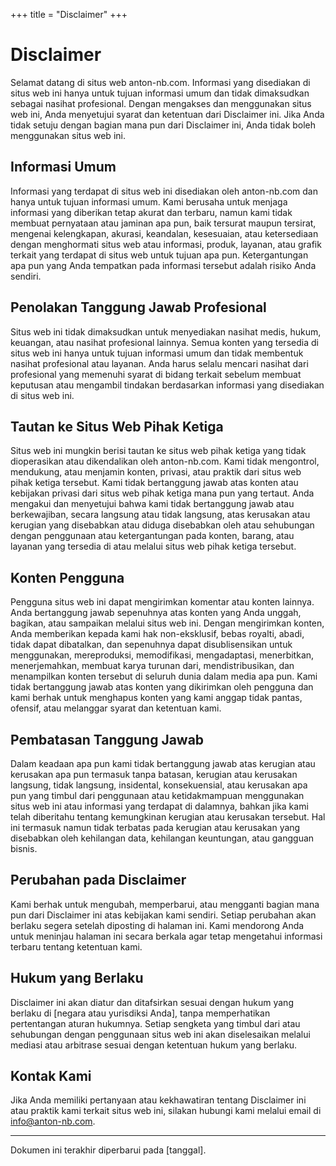 +++
title = "Disclaimer"
+++

# Disclaimer

Selamat datang di situs web anton-nb.com. Informasi yang disediakan di situs web ini hanya untuk tujuan informasi umum dan tidak dimaksudkan sebagai nasihat profesional. Dengan mengakses dan menggunakan situs web ini, Anda menyetujui syarat dan ketentuan dari Disclaimer ini. Jika Anda tidak setuju dengan bagian mana pun dari Disclaimer ini, Anda tidak boleh menggunakan situs web ini.

## Informasi Umum

Informasi yang terdapat di situs web ini disediakan oleh anton-nb.com dan hanya untuk tujuan informasi umum. Kami berusaha untuk menjaga informasi yang diberikan tetap akurat dan terbaru, namun kami tidak membuat pernyataan atau jaminan apa pun, baik tersurat maupun tersirat, mengenai kelengkapan, akurasi, keandalan, kesesuaian, atau ketersediaan dengan menghormati situs web atau informasi, produk, layanan, atau grafik terkait yang terdapat di situs web untuk tujuan apa pun. Ketergantungan apa pun yang Anda tempatkan pada informasi tersebut adalah risiko Anda sendiri.

## Penolakan Tanggung Jawab Profesional

Situs web ini tidak dimaksudkan untuk menyediakan nasihat medis, hukum, keuangan, atau nasihat profesional lainnya. Semua konten yang tersedia di situs web ini hanya untuk tujuan informasi umum dan tidak membentuk nasihat profesional atau layanan. Anda harus selalu mencari nasihat dari profesional yang memenuhi syarat di bidang terkait sebelum membuat keputusan atau mengambil tindakan berdasarkan informasi yang disediakan di situs web ini.

## Tautan ke Situs Web Pihak Ketiga

Situs web ini mungkin berisi tautan ke situs web pihak ketiga yang tidak dioperasikan atau dikendalikan oleh anton-nb.com. Kami tidak mengontrol, mendukung, atau menjamin konten, privasi, atau praktik dari situs web pihak ketiga tersebut. Kami tidak bertanggung jawab atas konten atau kebijakan privasi dari situs web pihak ketiga mana pun yang tertaut. Anda mengakui dan menyetujui bahwa kami tidak bertanggung jawab atau berkewajiban, secara langsung atau tidak langsung, atas kerusakan atau kerugian yang disebabkan atau diduga disebabkan oleh atau sehubungan dengan penggunaan atau ketergantungan pada konten, barang, atau layanan yang tersedia di atau melalui situs web pihak ketiga tersebut.

## Konten Pengguna

Pengguna situs web ini dapat mengirimkan komentar atau konten lainnya. Anda bertanggung jawab sepenuhnya atas konten yang Anda unggah, bagikan, atau sampaikan melalui situs web ini. Dengan mengirimkan konten, Anda memberikan kepada kami hak non-eksklusif, bebas royalti, abadi, tidak dapat dibatalkan, dan sepenuhnya dapat disublisensikan untuk menggunakan, mereproduksi, memodifikasi, mengadaptasi, menerbitkan, menerjemahkan, membuat karya turunan dari, mendistribusikan, dan menampilkan konten tersebut di seluruh dunia dalam media apa pun. Kami tidak bertanggung jawab atas konten yang dikirimkan oleh pengguna dan kami berhak untuk menghapus konten yang kami anggap tidak pantas, ofensif, atau melanggar syarat dan ketentuan kami.

## Pembatasan Tanggung Jawab

Dalam keadaan apa pun kami tidak bertanggung jawab atas kerugian atau kerusakan apa pun termasuk tanpa batasan, kerugian atau kerusakan langsung, tidak langsung, insidental, konsekuensial, atau kerusakan apa pun yang timbul dari penggunaan atau ketidakmampuan menggunakan situs web ini atau informasi yang terdapat di dalamnya, bahkan jika kami telah diberitahu tentang kemungkinan kerugian atau kerusakan tersebut. Hal ini termasuk namun tidak terbatas pada kerugian atau kerusakan yang disebabkan oleh kehilangan data, kehilangan keuntungan, atau gangguan bisnis.

## Perubahan pada Disclaimer

Kami berhak untuk mengubah, memperbarui, atau mengganti bagian mana pun dari Disclaimer ini atas kebijakan kami sendiri. Setiap perubahan akan berlaku segera setelah diposting di halaman ini. Kami mendorong Anda untuk meninjau halaman ini secara berkala agar tetap mengetahui informasi terbaru tentang ketentuan kami.

## Hukum yang Berlaku

Disclaimer ini akan diatur dan ditafsirkan sesuai dengan hukum yang berlaku di [negara atau yurisdiksi Anda], tanpa memperhatikan pertentangan aturan hukumnya. Setiap sengketa yang timbul dari atau sehubungan dengan penggunaan situs web ini akan diselesaikan melalui mediasi atau arbitrase sesuai dengan ketentuan hukum yang berlaku.

## Kontak Kami

Jika Anda memiliki pertanyaan atau kekhawatiran tentang Disclaimer ini atau praktik kami terkait situs web ini, silakan hubungi kami melalui email di [info@anton-nb.com](mailto:info@anton-nb.com).

---

Dokumen ini terakhir diperbarui pada [tanggal].

